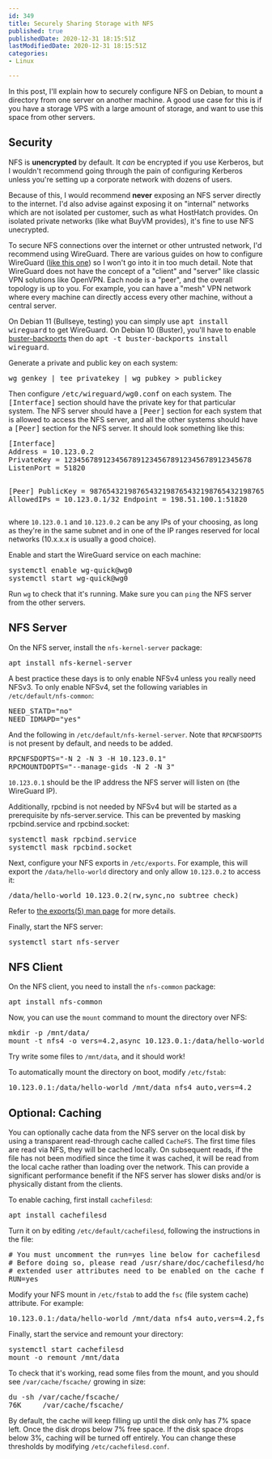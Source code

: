 ```yaml
---
id: 349
title: Securely Sharing Storage with NFS
published: true
publishedDate: 2020-12-31 18:15:51Z
lastModifiedDate: 2020-12-31 18:15:51Z
categories:
- Linux

---
```


<p>In this post, I'll explain how to securely configure NFS on Debian, to mount a directory from one server on another machine. A good use case for this is if you have a storage VPS with a large amount of storage, and want to use this space from other servers.</p>

<h2>Security</h2>
<p>NFS is <b>unencrypted</b> by default. It <i>can</i> be encrypted if you use Kerberos, but I wouldn't recommend going through the pain of configuring Kerberos unless you're setting up a corporate network with dozens of users.</p>
<p>Because of this, I would recommend <b>never</b> exposing an NFS server directly to the internet. I'd also advise against exposing it on "internal" networks which are not isolated per customer, such as what HostHatch provides. On isolated private networks (like what BuyVM provides), it's fine to use NFS unecrypted.</p>
<p>To secure NFS connections over the internet or other untrusted network, I'd recommend using WireGuard.  There are various guides on how to configure WireGuard (<a href="https://www.stavros.io/posts/how-to-configure-wireguard/" target="_blank" rel="nofollow">like this one</a>) so I won't go into it in too much detail. Note that WireGuard does not have the concept of a "client" and "server" like classic VPN solutions like OpenVPN. Each node is a "peer", and the overall topology is up to you. For example, you can have a "mesh" VPN network where every machine can directly access every other machine, without a central server.</p>
<p>On Debian 11 (Bullseye, testing) you can simply use <tt>apt install wireguard</tt> to get WireGuard. On Debian 10 (Buster), you'll have to enable <a href="https://backports.debian.org/Instructions/" target="_blank" rel="nofollow">buster-backports</a> then do <tt>apt -t buster-backports install wireguard</tt>.</p>
<p>Generate a private and public key on each system:</p>
<pre>wg genkey | tee privatekey | wg pubkey > publickey</pre>
<p>Then configure <tt>/etc/wireguard/wg0.conf</tt> on each system. The <tt>[Interface]</tt> section should have the private key for that particular system. The NFS server should have a <tt>[Peer]</tt> section for each system that is allowed to access the NFS server, and all the other systems should have a <tt>[Peer]</tt> section for the NFS server. It should look something like this:</p>
<pre class="brush: plain">[Interface]
Address = 10.123.0.2
PrivateKey = 12345678912345678912345678912345678912345678
ListenPort = 51820

[Peer]
PublicKey = 987654321987654321987654321987654321987654321
AllowedIPs = 10.123.0.1/32
Endpoint = 198.51.100.1:51820</pre>
<p>where <code>10.123.0.1</code> and <code>10.123.0.2</code> can be any IPs of your choosing, as long as they're in the same subnet and in one of the IP ranges reserved for local networks (10.x.x.x is usually a good choice).</p>

<p>Enable and start the WireGuard service on each machine:</p>
<pre class="brush: plain">systemctl enable wg-quick@wg0
systemctl start wg-quick@wg0</pre> 

<p>Run <code>wg</code> to check that it's running. Make sure you can <code>ping</code> the NFS server from the other servers.</p>

<h2>NFS Server</h2>
<p>On the NFS server, install the <code>nfs-kernel-server</code> package:
<pre class="brush: plain">apt install nfs-kernel-server</pre>
<p>A best practice these days is to only enable NFSv4 unless you really need NFSv3. To only enable NFSv4, set the following variables in <code>/etc/default/nfs-common</code>:</p>
<pre class="brush: plain">NEED_STATD="no"
NEED_IDMAPD="yes"</pre>

<p>And the following in <code>/etc/default/nfs-kernel-server</code>. Note that <code>RPCNFSDOPTS</code> is not present by default, and needs to be added.</p>
<pre class="brush: plain">RPCNFSDOPTS="-N 2 -N 3 -H 10.123.0.1"
RPCMOUNTDOPTS="--manage-gids -N 2 -N 3"</pre>
<p><code>10.123.0.1</code> should be the IP address the NFS server will listen on (the WireGuard IP).</p>

<p>Additionally, rpcbind is not needed by NFSv4 but will be started as a prerequisite by nfs-server.service. This can be prevented by masking rpcbind.service and rpcbind.socket:</p>
<pre class="brush: plain">systemctl mask rpcbind.service
systemctl mask rpcbind.socket</pre>

<p>Next, configure your NFS exports in <code>/etc/exports</code>. For example, this will export the <code>/data/hello-world</code> directory and only allow <code>10.123.0.2</code> to access it:</p>
<pre class="brush: plain">/data/hello-world 10.123.0.2(rw,sync,no_subtree_check)</pre>
<p>Refer to <a href="https://manpages.debian.org/buster/nfs-kernel-server/exports.5.en.html" target="_blank" rel="nofollow">the exports(5) man page</a> for more details.</p>

<p>Finally, start the NFS server:</p>
<pre class="brush: plain">systemctl start nfs-server</pre>

<h2>NFS Client</h2>
<p>On the NFS client, you need to install the <code>nfs-common</code> package:</p>
<pre class="brush: plain">apt install nfs-common</pre>
<p>Now, you can use the <code>mount</code> command to mount the directory over NFS:</p>
<pre class="brush: plain">mkdir -p /mnt/data/
mount -t nfs4 -o vers=4.2,async 10.123.0.1:/data/hello-world /mnt/data/</pre>
<p>Try write some files to <code>/mnt/data</code>, and it should work!</p>

<p>To automatically mount the directory on boot, modify <code>/etc/fstab</code>:</p>
<pre class="brush: plain">10.123.0.1:/data/hello-world /mnt/data nfs4 auto,vers=4.2</pre>

<h2>Optional: Caching</h2>
<p>You can optionally cache data from the NFS server on the local disk by using a transparent read-through cache called <code>CacheFS</code>. The first time files are read via NFS, they will be cached locally. On subsequent reads, if the file has not been modified since the time it was cached, it will be read from the local cache rather than loading over the network. This can provide a significant performance benefit if the NFS server has slower disks and/or is physically distant from the clients.</p>
<p>To enable caching, first install <code>cachefilesd</code>:</p>
<pre class="brush: plain">apt install cachefilesd</pre>

<p>Turn it on by editing <code>/etc/default/cachefilesd</code>, following the instructions in the file:</p>
<pre class="brush: plain"># You must uncomment the run=yes line below for cachefilesd to start.
# Before doing so, please read /usr/share/doc/cachefilesd/howto.txt.gz as
# extended user attributes need to be enabled on the cache filesystem.
RUN=yes</pre>

<p>Modify your NFS mount in <code>/etc/fstab</code> to add the <code>fsc</code> (file system cache) attribute. For example:</p>
<pre class="brush: plain">10.123.0.1:/data/hello-world /mnt/data nfs4 auto,vers=4.2,fsc</pre>

<p>Finally, start the service and remount your directory:</p>
<pre class="brush: plain">systemctl start cachefilesd
mount -o remount /mnt/data</pre>

<p>To check that it's working, read some files from the mount, and you should see <code>/var/cache/fscache/</code> growing in size:</p>
<pre class="brush: plain">du -sh /var/cache/fscache/
76K     /var/cache/fscache/</pre>

<p>By default, the cache will keep filling up until the disk only has 7% space left. Once the disk drops below 7% free space. If the disk space drops below 3%, caching will be turned off entirely. You can change these thresholds by modifying <code>/etc/cachefilesd.conf</code>.</p>

